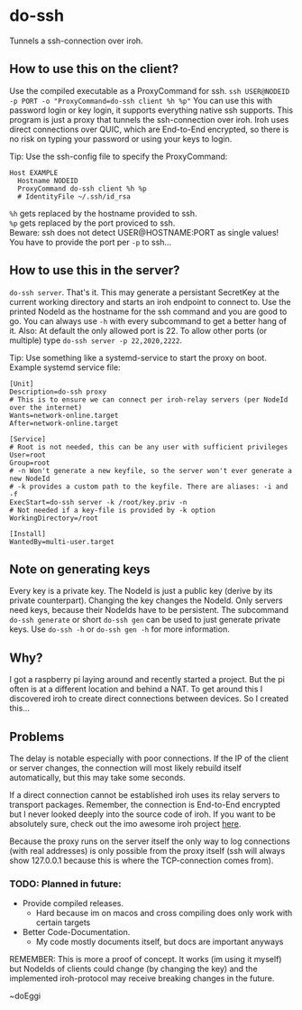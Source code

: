 # do-ssh
Tunnels a ssh-connection over iroh.

## How to use this on the client?
Use the compiled executable as a ProxyCommand for ssh.
```ssh USER@NODEID -p PORT -o "ProxyCommand=do-ssh client %h %p"```
You can use this with password login or key login, it supports everything native ssh supports.
This program is just a proxy that tunnels the ssh-connection over iroh.
Iroh uses direct connections over QUIC, which are End-to-End encrypted, so there is no risk on typing your password or using your keys to login.

Tip: Use the ssh-config file to specify the ProxyCommand:
```
Host EXAMPLE
  Hostname NODEID
  ProxyCommand do-ssh client %h %p
  # IdentityFile ~/.ssh/id_rsa
```
`%h` gets replaced by the hostname provided to ssh.\
`%p` gets replaced by the port proviced to ssh.\
Beware: ssh does not detect USER@HOSTNAME:PORT as single values! You have to provide the port per `-p` to ssh...

## How to use this in the server?
`do-ssh server`.
That's it.
This may generate a persistant SecretKey at the current working directory and starts an iroh endpoint to connect to.
Use the printed NodeId as the hostname for the ssh command and you are good to go.
You can always use `-h` with every subcommand to get a better hang of it.
Also: At default the only allowed port is 22. To allow other ports (or multiple) type `do-ssh server -p 22,2020,2222`.

Tip: Use something like a systemd-service to start the proxy on boot.
Example systemd service file:
```
[Unit]
Description=do-ssh proxy
# This is to ensure we can connect per iroh-relay servers (per NodeId over the internet)
Wants=network-online.target
After=network-online.target

[Service]
# Root is not needed, this can be any user with sufficient privileges
User=root
Group=root
# -n Won't generate a new keyfile, so the server won't ever generate a new NodeId
# -k provides a custom path to the keyfile. There are aliases: -i and -f
ExecStart=do-ssh server -k /root/key.priv -n
# Not needed if a key-file is provided by -k option
WorkingDirectory=/root

[Install]
WantedBy=multi-user.target
```

## Note on generating keys
Every key is a private key. The NodeId is just a public key (derive by its private counterpart). Changing the key changes the NodeId. Only servers need keys, because their NodeIds have to be persistent.
The subcommand `do-ssh generate` or short `do-ssh gen` can be used to just generate private keys. Use `do-ssh -h` or `do-ssh gen -h` for more information.

## Why?
I got a raspberry pi laying around and recently started a project. But the pi often is at a different location and behind a NAT.
To get around this I discovered iroh to create direct connections between devices. So I created this...

## Problems
The delay is notable especially with poor connections.
If the IP of the client or server changes, the connection will most likely rebuild itself automatically, but this may take some seconds.

If a direct connection cannot be established iroh uses its relay servers to transport packages.
Remember, the connection is End-to-End encrypted but I never looked deeply into the source code of iroh.
If you want to be absolutely sure, check out the imo awesome iroh project [here](https://github.com/n0-computer/iroh).

Because the proxy runs on the server itself the only way to log connections (with real addresses) is only possible from the proxy itself (ssh will always show 127.0.0.1 because this is where the TCP-connection comes from).

### TODO: Planned in future:
- Provide compiled releases.
  - Hard because im on macos and cross compiling does only work with certain targets
- Better Code-Documentation.
  - My code mostly documents itself, but docs are important anyways

REMEMBER: This is more a proof of concept. It works (im using it myself) but NodeIds of clients could change (by changing the key) and the implemented iroh-protocol may receive breaking changes in the future.

~doEggi
